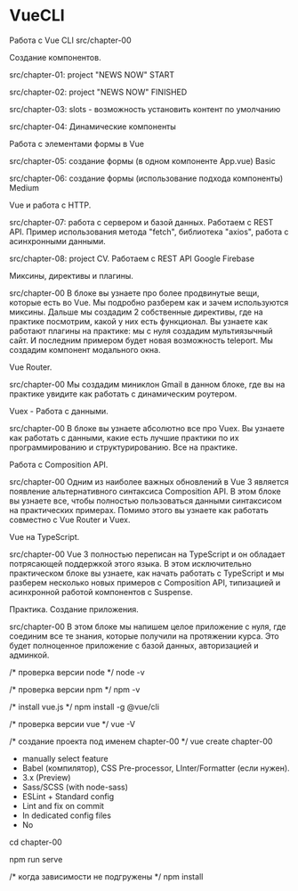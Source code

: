 # VueCLI


Работа с Vue CLI 
src/chapter-00

Создание компонентов. 

src/chapter-01: project "NEWS NOW" START

src/chapter-02: project "NEWS NOW" FINISHED

src/chapter-03:  slots - возможность установить контент по умолчанию

src/chapter-04:  Динамические компоненты

Работа с элементами формы в Vue

src/chapter-05: создание формы (в одном компоненте App.vue) Basic

src/chapter-06: создание формы (использование подхода компоненты) Medium

Vue и работа с HTTP.

src/chapter-07: работа с сервером и базой данных. Работаем с REST API. Пример использования  метода  "fetch", библиотека  "axios", работа с асинхронными данными.

src/chapter-08: project CV. Работаем с REST API Google Firebase


Миксины, директивы и плагины.

src/chapter-00 
В блоке вы узнаете про более продвинутые вещи, которые есть во Vue. Мы подробно разберем как и зачем используются миксины. Дальше мы создадим 2 собственные директивы, где на практике посмотрим, какой у них есть функционал. Вы узнаете как работают плагины на практике: мы с нуля создадим мультиязычный сайт. И последним примером будет новая возможность teleport. Мы создадим компонент модального окна.

Vue Router.

src/chapter-00 
Мы создадим миниклон Gmail в данном блоке, где вы на практике увидите как работать с динамическим роутером.

Vuex - Работа с данными.

src/chapter-00 
В блоке вы узнаете абсолютно все про Vuex. Вы узнаете как работать с данными, какие есть лучшие практики по их программированию и структурированию. Все на практике.

Работа с Composition API.

src/chapter-00 
Одним из наиболее важных обновлений в Vue 3 является появление альтернативного синтаксиса Composition API. В этом блоке вы узнаете все, чтобы полностью пользоваться данными синтаксисом на практических примерах. Помимо этого вы узнаете как работать совместно с Vue Router и Vuex.

Vue на TypeScript.

src/chapter-00 
Vue 3 полностью переписан на TypeScript и он обладает потрясающей поддержкой этого языка. В этом исключительно практическом блоке вы узнаете, как начать работать с TypeScript и мы разберем несколько новых примеров с Composition API, типизацией и асинхронной работой компонентов с Suspense.

Практика. Создание приложения.

src/chapter-00 
В этом блоке мы напишем целое приложение с нуля, где соединим все те знания, которые получили на протяжении курса. Это будет полноценное приложение с базой данных, авторизацией и админкой.


/* проверка версии node */
node -v

/* проверка версии npm */
npm -v

/* install vue.js */
npm install -g @vue/cli

/* проверка версии vue */
vue -V

/* создание проекта под именем chapter-00 */
vue create chapter-00 

- manually select feature
- Babel (компилятор), CSS Pre-processor, LInter/Formatter (если нужен).
- 3.x (Preview)
- Sass/SCSS (with node-sass)
- ESLint + Standard config
- Lint and fix on commit
- In dedicated config files
- No


cd chapter-00

npm run serve

/* когда зависимости не подгружены */
npm install 